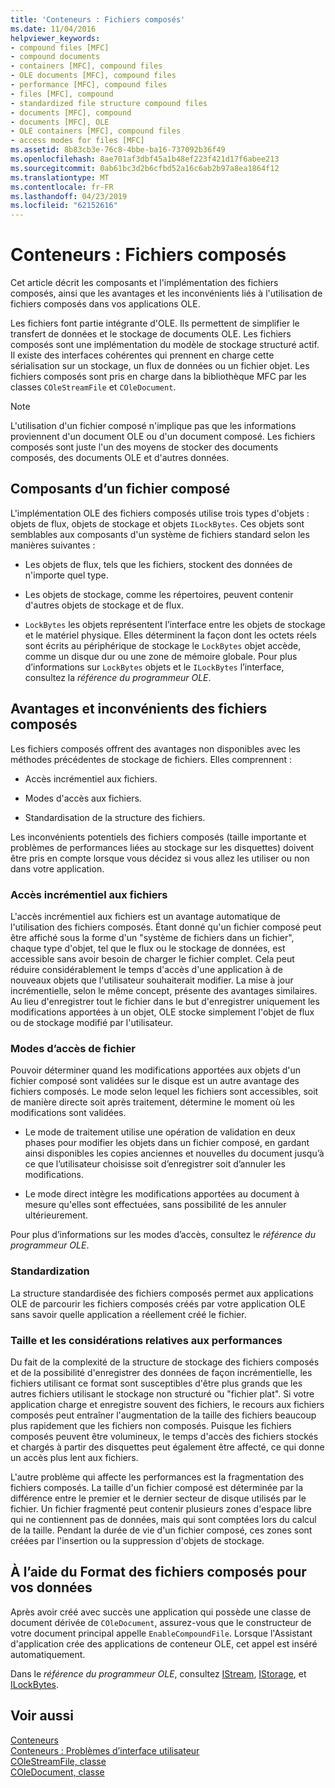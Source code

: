 ```yaml
---
title: 'Conteneurs : Fichiers composés'
ms.date: 11/04/2016
helpviewer_keywords:
- compound files [MFC]
- compound documents
- containers [MFC], compound files
- OLE documents [MFC], compound files
- performance [MFC], compound files
- files [MFC], compound
- standardized file structure compound files
- documents [MFC], compound
- documents [MFC], OLE
- OLE containers [MFC], compound files
- access modes for files [MFC]
ms.assetid: 8b83cb3e-76c8-4bbe-ba16-737092b36f49
ms.openlocfilehash: 8ae701af3dbf45a1b48ef223f421d17f6abee213
ms.sourcegitcommit: 0ab61bc3d2b6cfbd52a16c6ab2b97a8ea1864f12
ms.translationtype: MT
ms.contentlocale: fr-FR
ms.lasthandoff: 04/23/2019
ms.locfileid: "62152616"
---
```

# <a name="containers-compound-files"></a>Conteneurs : Fichiers composés

Cet article décrit les composants et l'implémentation des fichiers composés, ainsi que les avantages et les inconvénients liés à l'utilisation de fichiers composés dans vos applications OLE.

Les fichiers font partie intégrante d'OLE. Ils permettent de simplifier le transfert de données et le stockage de documents OLE. Les fichiers composés sont une implémentation du modèle de stockage structuré actif. Il existe des interfaces cohérentes qui prennent en charge cette sérialisation sur un stockage, un flux de données ou un fichier objet. Les fichiers composés sont pris en charge dans la bibliothèque MFC par les classes `COleStreamFile` et `COleDocument`.

> [!NOTE]
>  L'utilisation d'un fichier composé n'implique pas que les informations proviennent d'un document OLE ou d'un document composé. Les fichiers composés sont juste l'un des moyens de stocker des documents composés, des documents OLE et d'autres données.

##  <a name="_core_components_of_a_compound_file"></a> Composants d’un fichier composé

L'implémentation OLE des fichiers composés utilise trois types d'objets : objets de flux, objets de stockage et objets `ILockBytes`. Ces objets sont semblables aux composants d'un système de fichiers standard selon les manières suivantes :

- Les objets de flux, tels que les fichiers, stockent des données de n'importe quel type.

- Les objets de stockage, comme les répertoires, peuvent contenir d'autres objets de stockage et de flux.

- `LockBytes` les objets représentent l’interface entre les objets de stockage et le matériel physique. Elles déterminent la façon dont les octets réels sont écrits au périphérique de stockage le `LockBytes` objet accède, comme un disque dur ou une zone de mémoire globale. Pour plus d’informations sur `LockBytes` objets et le `ILockBytes` l’interface, consultez la *référence du programmeur OLE*.

##  <a name="_core_advantages_and_disadvantages_of_compound_files"></a> Avantages et inconvénients des fichiers composés

Les fichiers composés offrent des avantages non disponibles avec les méthodes précédentes de stockage de fichiers. Elles comprennent :

- Accès incrémentiel aux fichiers.

- Modes d'accès aux fichiers.

- Standardisation de la structure des fichiers.

Les inconvénients potentiels des fichiers composés (taille importante et problèmes de performances liées au stockage sur les disquettes) doivent être pris en compte lorsque vous décidez si vous allez les utiliser ou non dans votre application.

###  <a name="_core_incremental_access_to_files"></a> Accès incrémentiel aux fichiers

L'accès incrémentiel aux fichiers est un avantage automatique de l'utilisation des fichiers composés. Étant donné qu'un fichier composé peut être affiché sous la forme d'un "système de fichiers dans un fichier", chaque type d'objet, tel que le flux ou le stockage de données, est accessible sans avoir besoin de charger le fichier complet. Cela peut réduire considérablement le temps d'accès d'une application à de nouveaux objets que l'utilisateur souhaiterait modifier. La mise à jour incrémentielle, selon le même concept, présente des avantages similaires. Au lieu d'enregistrer tout le fichier dans le but d'enregistrer uniquement les modifications apportées à un objet, OLE stocke simplement l'objet de flux ou de stockage modifié par l'utilisateur.

###  <a name="_core_file_access_modes"></a> Modes d’accès de fichier

Pouvoir déterminer quand les modifications apportées aux objets d'un fichier composé sont validées sur le disque est un autre avantage des fichiers composés. Le mode selon lequel les fichiers sont accessibles, soit de manière directe soit après traitement, détermine le moment où les modifications sont validées.

- Le mode de traitement utilise une opération de validation en deux phases pour modifier les objets dans un fichier composé, en gardant ainsi disponibles les copies anciennes et nouvelles du document jusqu’à ce que l’utilisateur choisisse soit d’enregistrer soit d’annuler les modifications.

- Le mode direct intègre les modifications apportées au document à mesure qu'elles sont effectuées, sans possibilité de les annuler ultérieurement.

Pour plus d’informations sur les modes d’accès, consultez le *référence du programmeur OLE*.

###  <a name="_core_standardization"></a> Standardization

La structure standardisée des fichiers composés permet aux applications OLE de parcourir les fichiers composés créés par votre application OLE sans savoir quelle application a réellement créé le fichier.

###  <a name="_core_size_and_performance_considerations"></a> Taille et les considérations relatives aux performances

Du fait de la complexité de la structure de stockage des fichiers composés et de la possibilité d'enregistrer des données de façon incrémentielle, les fichiers utilisant ce format sont susceptibles d'être plus grands que les autres fichiers utilisant le stockage non structuré ou "fichier plat". Si votre application charge et enregistre souvent des fichiers, le recours aux fichiers composés peut entraîner l'augmentation de la taille des fichiers beaucoup plus rapidement que les fichiers non composés. Puisque les fichiers composés peuvent être volumineux, le temps d'accès des fichiers stockés et chargés à partir des disquettes peut également être affecté, ce qui donne un accès plus lent aux fichiers.

L'autre problème qui affecte les performances est la fragmentation des fichiers composés. La taille d'un fichier composé est déterminée par la différence entre le premier et le dernier secteur de disque utilisés par le fichier. Un fichier fragmenté peut contenir plusieurs zones d'espace libre qui ne contiennent pas de données, mais qui sont comptées lors du calcul de la taille. Pendant la durée de vie d'un fichier composé, ces zones sont créées par l'insertion ou la suppression d'objets de stockage.

##  <a name="_core_using_compound_files_format_for_your_data"></a> À l’aide du Format des fichiers composés pour vos données

Après avoir créé avec succès une application qui possède une classe de document dérivée de `COleDocument`, assurez-vous que le constructeur de votre document principal appelle `EnableCompoundFile`. Lorsque l'Assistant d'application crée des applications de conteneur OLE, cet appel est inséré automatiquement.

Dans le *référence du programmeur OLE*, consultez [IStream](/windows/desktop/api/objidl/nn-objidl-istream), [IStorage](/windows/desktop/api/objidl/nn-objidl-istorage), et [ILockBytes](/windows/desktop/api/objidl/nn-objidl-ilockbytes).

## <a name="see-also"></a>Voir aussi

[Conteneurs](../mfc/containers.md)<br/>
[Conteneurs : Problèmes d’interface utilisateur](../mfc/containers-user-interface-issues.md)<br/>
[COleStreamFile, classe](../mfc/reference/colestreamfile-class.md)<br/>
[COleDocument, classe](../mfc/reference/coledocument-class.md)
